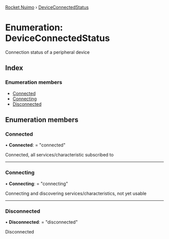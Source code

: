[Rocket Nuimo](../README.md) › [DeviceConnectedStatus](deviceconnectedstatus.md)

# Enumeration: DeviceConnectedStatus

Connection status of a peripheral device

## Index

### Enumeration members

* [Connected](deviceconnectedstatus.md#connected)
* [Connecting](deviceconnectedstatus.md#connecting)
* [Disconnected](deviceconnectedstatus.md#disconnected)

## Enumeration members

###  Connected

• **Connected**: = "connected"

Connected, all services/characteristic subscribed to

___

###  Connecting

• **Connecting**: = "connecting"

Connecting and discovering services/characteristics, not yet usable

___

###  Disconnected

• **Disconnected**: = "disconnected"

Disconnected
